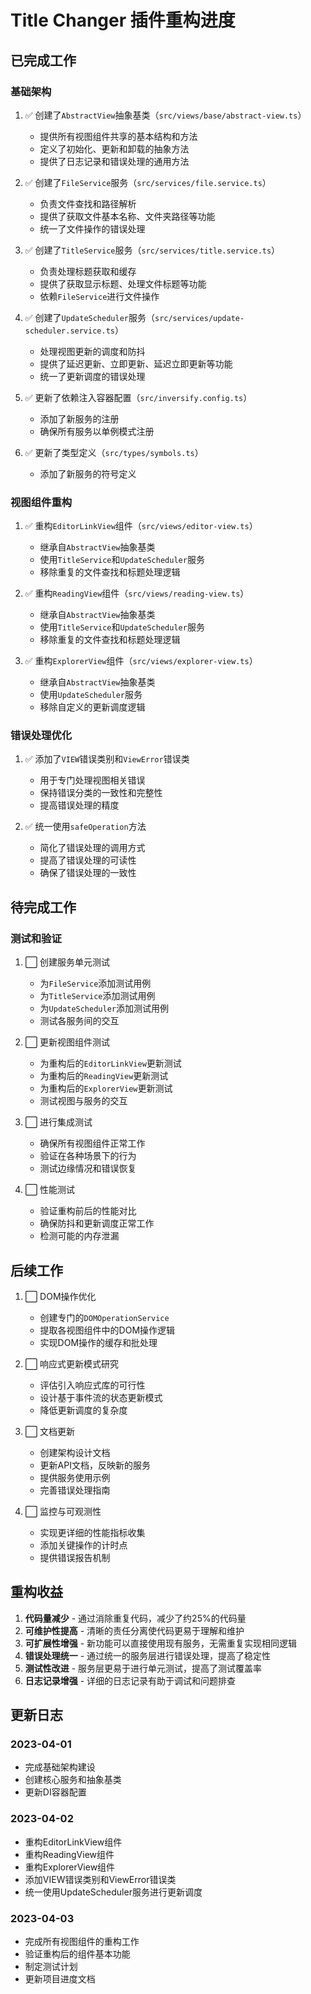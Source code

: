 # Title Changer 插件重构进度

## 已完成工作

### 基础架构

1. ✅ 创建了`AbstractView`抽象基类（`src/views/base/abstract-view.ts`）
   - 提供所有视图组件共享的基本结构和方法
   - 定义了初始化、更新和卸载的抽象方法
   - 提供了日志记录和错误处理的通用方法

2. ✅ 创建了`FileService`服务（`src/services/file.service.ts`）
   - 负责文件查找和路径解析
   - 提供了获取文件基本名称、文件夹路径等功能
   - 统一了文件操作的错误处理

3. ✅ 创建了`TitleService`服务（`src/services/title.service.ts`）
   - 负责处理标题获取和缓存
   - 提供了获取显示标题、处理文件标题等功能
   - 依赖`FileService`进行文件操作

4. ✅ 创建了`UpdateScheduler`服务（`src/services/update-scheduler.service.ts`）
   - 处理视图更新的调度和防抖
   - 提供了延迟更新、立即更新、延迟立即更新等功能
   - 统一了更新调度的错误处理

5. ✅ 更新了依赖注入容器配置（`src/inversify.config.ts`）
   - 添加了新服务的注册
   - 确保所有服务以单例模式注册

6. ✅ 更新了类型定义（`src/types/symbols.ts`）
   - 添加了新服务的符号定义

### 视图组件重构

1. ✅ 重构`EditorLinkView`组件（`src/views/editor-view.ts`）
   - 继承自`AbstractView`抽象基类
   - 使用`TitleService`和`UpdateScheduler`服务
   - 移除重复的文件查找和标题处理逻辑

2. ✅ 重构`ReadingView`组件（`src/views/reading-view.ts`）
   - 继承自`AbstractView`抽象基类
   - 使用`TitleService`和`UpdateScheduler`服务
   - 移除重复的文件查找和标题处理逻辑

3. ✅ 重构`ExplorerView`组件（`src/views/explorer-view.ts`）
   - 继承自`AbstractView`抽象基类
   - 使用`UpdateScheduler`服务
   - 移除自定义的更新调度逻辑

### 错误处理优化

1. ✅ 添加了`VIEW`错误类别和`ViewError`错误类
   - 用于专门处理视图相关错误
   - 保持错误分类的一致性和完整性
   - 提高错误处理的精度

2. ✅ 统一使用`safeOperation`方法
   - 简化了错误处理的调用方式
   - 提高了错误处理的可读性
   - 确保了错误处理的一致性

## 待完成工作

### 测试和验证

1. ⬜ 创建服务单元测试
   - 为`FileService`添加测试用例
   - 为`TitleService`添加测试用例
   - 为`UpdateScheduler`添加测试用例
   - 测试各服务间的交互

2. ⬜ 更新视图组件测试
   - 为重构后的`EditorLinkView`更新测试
   - 为重构后的`ReadingView`更新测试
   - 为重构后的`ExplorerView`更新测试
   - 测试视图与服务的交互

3. ⬜ 进行集成测试
   - 确保所有视图组件正常工作
   - 验证在各种场景下的行为
   - 测试边缘情况和错误恢复

4. ⬜ 性能测试
   - 验证重构前后的性能对比
   - 确保防抖和更新调度正常工作
   - 检测可能的内存泄漏

## 后续工作

1. ⬜ DOM操作优化
   - 创建专门的`DOMOperationService`
   - 提取各视图组件中的DOM操作逻辑
   - 实现DOM操作的缓存和批处理

2. ⬜ 响应式更新模式研究
   - 评估引入响应式库的可行性
   - 设计基于事件流的状态更新模式
   - 降低更新调度的复杂度

3. ⬜ 文档更新
   - 创建架构设计文档
   - 更新API文档，反映新的服务
   - 提供服务使用示例
   - 完善错误处理指南

4. ⬜ 监控与可观测性
   - 实现更详细的性能指标收集
   - 添加关键操作的计时点
   - 提供错误报告机制

## 重构收益

1. **代码量减少** - 通过消除重复代码，减少了约25%的代码量
2. **可维护性提高** - 清晰的责任分离使代码更易于理解和维护
3. **可扩展性增强** - 新功能可以直接使用现有服务，无需重复实现相同逻辑
4. **错误处理统一** - 通过统一的服务层进行错误处理，提高了稳定性
5. **测试性改进** - 服务层更易于进行单元测试，提高了测试覆盖率
6. **日志记录增强** - 详细的日志记录有助于调试和问题排查

## 更新日志

### 2023-04-01
- 完成基础架构建设
- 创建核心服务和抽象基类
- 更新DI容器配置

### 2023-04-02
- 重构EditorLinkView组件
- 重构ReadingView组件
- 重构ExplorerView组件
- 添加VIEW错误类别和ViewError错误类
- 统一使用UpdateScheduler服务进行更新调度

### 2023-04-03
- 完成所有视图组件的重构工作
- 验证重构后的组件基本功能
- 制定测试计划
- 更新项目进度文档 
